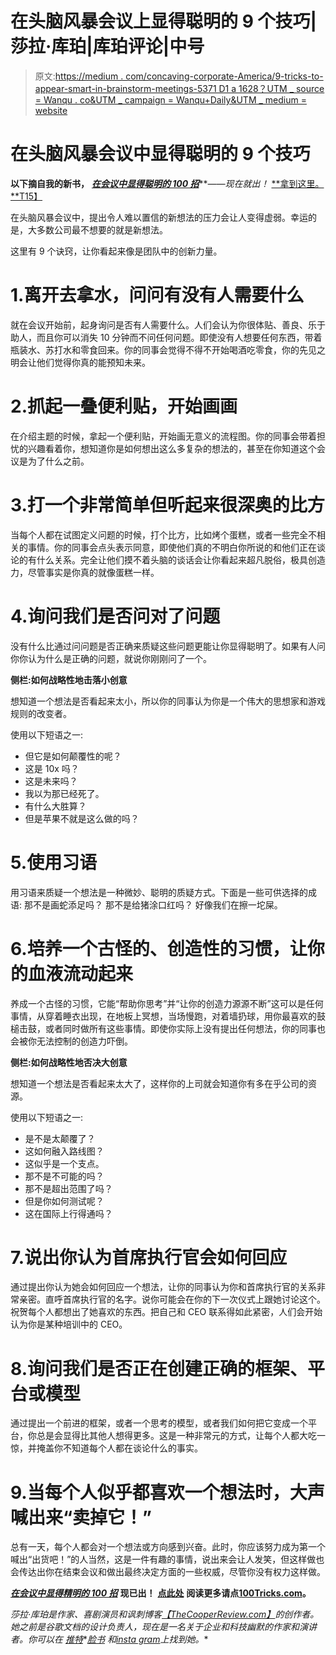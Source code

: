 # 在头脑风暴会议上显得聪明的 9 个技巧|莎拉·库珀|库珀评论|中号

> 原文:[https://medium . com/concaving-corporate-America/9-tricks-to-appear-smart-in-brainstorm-meetings-5371 D1 a 1628？UTM _ source = Wanqu . co&UTM _ campaign = Wanqu+Daily&UTM _ medium = website](https://medium.com/conquering-corporate-america/9-tricks-to-appear-smart-in-brainstorming-meetings-5371dd1a1628?utm_source=wanqu.co&utm_campaign=Wanqu+Daily&utm_medium=website)



# 在头脑风暴会议中显得聪明的 9 个技巧

**以下摘自我的新书，** [***在会议中显得聪明的 100 招***](http://smarturl.it/100Tricks)***——*现在就出！** [**拿到这里。**T15】](http://smarturl.it/100Tricks)

在头脑风暴会议中，提出令人难以置信的新想法的压力会让人变得虚弱。幸运的是，大多数公司最不想要的就是新想法。

这里有 9 个诀窍，让你看起来像是团队中的创新力量。

# 1.离开去拿水，问问有没有人需要什么



就在会议开始前，起身询问是否有人需要什么。人们会认为你很体贴、善良、乐于助人，而且你可以消失 10 分钟而不问任何问题。即使没有人想要任何东西，带着瓶装水、苏打水和零食回来。你的同事会觉得不得不开始喝酒吃零食，你的先见之明会让他们觉得你真的能预知未来。

# 2.抓起一叠便利贴，开始画画



在介绍主题的时候，拿起一个便利贴，开始画无意义的流程图。你的同事会带着担忧的兴趣看着你，想知道你是如何想出这么多复杂的想法的，甚至在你知道这个会议是为了什么之前。

# 3.打一个非常简单但听起来很深奥的比方



当每个人都在试图定义问题的时候，打个比方，比如烤个蛋糕，或者一些完全不相关的事情。你的同事会点头表示同意，即使他们真的不明白你所说的和他们正在谈论的有什么关系。完全让他们摸不着头脑的谈话会让你看起来超凡脱俗，极具创造力，尽管事实是你真的就像蛋糕一样。

# 4.询问我们是否问对了问题



没有什么比通过问问题是否正确来质疑这些问题更能让你显得聪明了。如果有人问你你认为什么是正确的问题，就说你刚刚问了一个。

**侧栏:如何战略性地击落小创意**

想知道一个想法是否看起来太小，所以你的同事认为你是一个伟大的思想家和游戏规则的改变者。

使用以下短语之一:

*   但它是如何颠覆性的呢？
*   这是 10x 吗？
*   这是未来吗？
*   我以为那已经死了。
*   有什么大胜算？
*   但是苹果不就是这么做的吗？

# 5.使用习语



用习语来质疑一个想法是一种微妙、聪明的质疑方式。下面是一些可供选择的成语:
那不是画蛇添足吗？
那不是给猪涂口红吗？
好像我们在擦一坨屎。

# 6.培养一个古怪的、创造性的习惯，让你的血液流动起来



养成一个古怪的习惯，它能“帮助你思考”并“让你的创造力源源不断”这可以是任何事情，从穿着睡衣出现，在地板上冥想，当场慢跑，对着墙扔球，用你最喜欢的鼓槌击鼓，或者同时做所有这些事情。即使你实际上没有提出任何想法，你的同事也会被你无法控制的创造力吓倒。

**侧栏:如何战略性地否决大创意**

想知道一个想法是否看起来太大了，这样你的上司就会知道你有多在乎公司的资源。

使用以下短语之一:

*   是不是太颠覆了？
*   这如何融入路线图？
*   这似乎是一个支点。
*   那不是不可能的吗？
*   那不是超出范围了吗？
*   但是你如何测试呢？
*   这在国际上行得通吗？

# 7.说出你认为首席执行官会如何回应



通过提出你认为她会如何回应一个想法，让你的同事认为你和首席执行官的关系非常亲密。直呼首席执行官的名字。说你可能会在你的下一次仪式上跟她讨论这个。祝贺每个人都想出了她喜欢的东西。把自己和 CEO 联系得如此紧密，人们会开始认为你是某种培训中的 CEO。

# 8.询问我们是否正在创建正确的框架、平台或模型



通过提出一个前进的框架，或者一个思考的模型，或者我们如何把它变成一个平台，你总是会显得比其他人想得更多。这是一种非常元的方式，让每个人都大吃一惊，并掩盖你不知道每个人都在谈论什么的事实。

# 9.当每个人似乎都喜欢一个想法时，大声喊出来“卖掉它！”



总有一天，每个人都会对一个想法或方向感到兴奋。此时，你应该努力成为第一个喊出“出货吧！”的人当然，这是一件有趣的事情，说出来会让人发笑，但这样做也会传达出你在结束会议和做出最终决定方面的一些权威，尽管你没有权力这样做。

[***在会议中显得精明的 100 招***](http://smarturl.it/100Tricks) **现已出！** [**点此处**](http://smarturl.it/100Tricks) **阅读更多请点**[**100Tricks.com**](http://100tricks.com/)**。**

*莎拉·库珀是作家、喜剧演员和讽刺博客*[*【TheCooperReview.com】*](http://thecooperreview.com/)*的创作者。她之前是谷歌文档的设计负责人，现在是一名关于企业和科技幽默的作家和演讲者。你可以在* [*推特*](http://twitter.com/sarahcpr)*[*脸书*](http://facebook.com/thecooperreviewpage) *和*[*insta gram*](http://instagram.com/thecooperreview)*上找到她。**



















